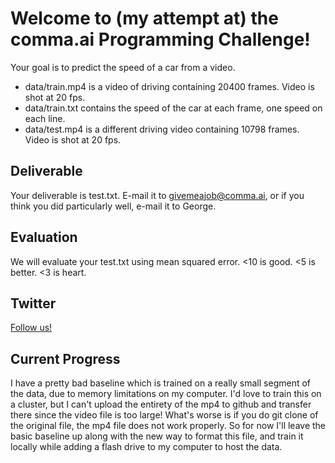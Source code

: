 Welcome to (my attempt at) the comma.ai Programming Challenge!
======

Your goal is to predict the speed of a car from a video.

- data/train.mp4 is a video of driving containing 20400 frames. Video is shot at 20 fps.
- data/train.txt contains the speed of the car at each frame, one speed on each line.
- data/test.mp4 is a different driving video containing 10798 frames. Video is shot at 20 fps.

Deliverable
-----

Your deliverable is test.txt. E-mail it to givemeajob@comma.ai, or if you think you did particularly well, e-mail it to George.

Evaluation
-----

We will evaluate your test.txt using mean squared error. <10 is good. <5 is better. <3 is heart.

Twitter
------

<a href="https://twitter.com/comma_ai">Follow us!</a>



Current Progress
-----------------


I have a pretty bad baseline which is trained on a really small segment of the data, due to memory limitations on my computer. I'd love to train this on a cluster, but I can't upload the entirety of the mp4 to github and transfer there since the video file is too large! What's worse is if you do  git clone of the original file, the mp4 file does not work properly. So for now I'll leave the basic baseline up along with the new way to format this file, and train it locally while adding a flash drive to my computer to host the data. 